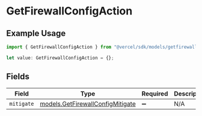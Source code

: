 # GetFirewallConfigAction

## Example Usage

```typescript
import { GetFirewallConfigAction } from "@vercel/sdk/models/getfirewallconfigop.js";

let value: GetFirewallConfigAction = {};
```

## Fields

| Field                                                                      | Type                                                                       | Required                                                                   | Description                                                                |
| -------------------------------------------------------------------------- | -------------------------------------------------------------------------- | -------------------------------------------------------------------------- | -------------------------------------------------------------------------- |
| `mitigate`                                                                 | [models.GetFirewallConfigMitigate](../models/getfirewallconfigmitigate.md) | :heavy_minus_sign:                                                         | N/A                                                                        |